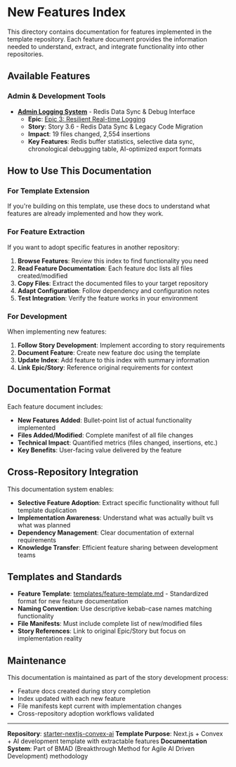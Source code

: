 # New Features Index

This directory contains documentation for features implemented in the template repository. Each feature document provides the information needed to understand, extract, and integrate functionality into other repositories.

## Available Features

### Admin & Development Tools

- **[Admin Logging System](admin-logging-system.md)** - Redis Data Sync & Debug Interface
  - **Epic**: [Epic 3: Resilient Real-time Logging](../template-development/prd/epic-3.md)
  - **Story**: Story 3.6 - Redis Data Sync & Legacy Code Migration
  - **Impact**: 19 files changed, 2,554 insertions
  - **Key Features**: Redis buffer statistics, selective data sync, chronological debugging table, AI-optimized export formats

## How to Use This Documentation

### For Template Extension
If you're building on this template, use these docs to understand what features are already implemented and how they work.

### For Feature Extraction
If you want to adopt specific features in another repository:

1. **Browse Features**: Review this index to find functionality you need
2. **Read Feature Documentation**: Each feature doc lists all files created/modified
3. **Copy Files**: Extract the documented files to your target repository
4. **Adapt Configuration**: Follow dependency and configuration notes
5. **Test Integration**: Verify the feature works in your environment

### For Development
When implementing new features:

1. **Follow Story Development**: Implement according to story requirements
2. **Document Feature**: Create new feature doc using the template
3. **Update Index**: Add feature to this index with summary information
4. **Link Epic/Story**: Reference original requirements for context

## Documentation Format

Each feature document includes:

- **New Features Added**: Bullet-point list of actual functionality implemented
- **Files Added/Modified**: Complete manifest of all file changes
- **Technical Impact**: Quantified metrics (files changed, insertions, etc.)
- **Key Benefits**: User-facing value delivered by the feature

## Cross-Repository Integration

This documentation system enables:

- **Selective Feature Adoption**: Extract specific functionality without full template duplication
- **Implementation Awareness**: Understand what was actually built vs what was planned
- **Dependency Management**: Clear documentation of external requirements
- **Knowledge Transfer**: Efficient feature sharing between development teams

## Templates and Standards

- **Feature Template**: [templates/feature-template.md](templates/feature-template.md) - Standardized format for new feature documentation
- **Naming Convention**: Use descriptive kebab-case names matching functionality
- **File Manifests**: Must include complete list of new/modified files
- **Story References**: Link to original Epic/Story but focus on implementation reality

## Maintenance

This documentation is maintained as part of the story development process:

- Feature docs created during story completion
- Index updated with each new feature
- File manifests kept current with implementation changes
- Cross-repository adoption workflows validated

---

**Repository**: [starter-nextjs-convex-ai](https://github.com/appydave-templates/starter-nextjs-convex-ai)
**Template Purpose**: Next.js + Convex + AI development template with extractable features
**Documentation System**: Part of BMAD (Breakthrough Method for Agile AI Driven Development) methodology